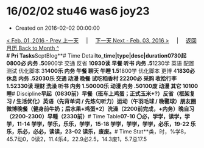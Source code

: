 # 16/02/02 stu46 was6 joy23

* Created on 2016-02-02 00:00:00

[&lt; Feb. 01, 2016 - Prev 上一天](d01.md)     \|     [下一天 Next - Feb. 03, 2016 &gt;](d03.md)     \|     [返回月历 Back to Month ^](index.md)   
**\# Pri Tasks**ScptBlog**\# Time Detail**to\_time\|type\|desc\|duration0730起0800必 内务 .5**0900学 交通 反省 1**0930读 早餐 听书 内务 .5**1230学 英语 配置测试 优化脚本 3**1400乐 内务 午餐 聊天 午睡 1.5**1800学 优化脚本 更博 4**1830必 休息 内务 .52030乐 交通 动漫 晚餐 试吃稻香村 22200必 采购 收拾行李 1.52330读 理财 洗澡 听书 内务 1.50000乐 动漫 内务 .50100废 动漫 其它 10100睡**\# Discipline**早起（0830前）早餐（班车上鸡蛋；正式玉米+?）反省（框架复习 / 生活优化）英语（先背单词 / 先炼句听力）运动（午羽毛球 / 晚毽球）朋友圈微博晚餐（健身前牛奶；后水果+鸡蛋\*2）洗澡（2200前完成，+内务）晚自习（2200-2300）早睡（2330前）**\# Time Table**07-10 〇必，学学，读学，学学，11-14 学学，学乐，乐乐，学学，15-18 学学，学学，学学，必乐，19-22 乐乐，乐必，必必，读读，23-02 读乐，废废。**\# Time Stat**类，时，%学8，45.7动0，0读2，11.4乐4，22.9必2.5，14.3废1，5.7总17.5


